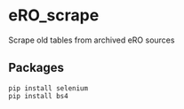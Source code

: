 # eRO_scrape
Scrape old tables from archived eRO sources

## Packages
    pip install selenium
    pip install bs4
